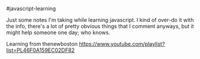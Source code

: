 #javascript-learning

Just some notes I'm taking while learning javascript. I kind of over-do it with the info, there's a lot of pretty obvious things that I comment anyways, but it might help someone one day; who knows.

Learning from thenewboston https://www.youtube.com/playlist?list=PL46F0A159EC02DF82